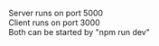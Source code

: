 Server runs on port 5000 <br>
Client runs on port 3000 <br>
Both can be started by "npm run dev" <br>

